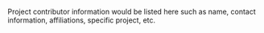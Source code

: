 Project contributor information would be listed here such as name, contact information, affiliations, specific project, etc.
